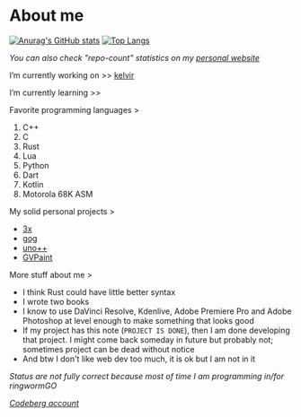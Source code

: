# About me
[![Anurag's GitHub stats](https://github-readme-stats-andrej123456789.vercel.app/api?username=Andrej123456789&theme=gruvbox&include_all_commits=true)](https://github.com/anuraghazra/github-readme-stats)
[![Top Langs](https://github-readme-stats-andrej123456789.vercel.app/api/top-langs/?username=Andrej123456789&theme=monokai&layout=compact&langs_count=5)](https://github.com/anuraghazra/github-readme-stats)

*You can also check "repo-count" statistics on my [personal website](https://andrej123456789.github.io/)*

I’m currently working on >> [kelvir](https://github.com/Andrej123456789/kelvir)

I’m currently learning >> 
      
Favorite programming languages >
   1. C++
   2. C
   3. Rust
   4. Lua
   5. Python
   6. Dart
   7. Kotlin
   8. Motorola 68K ASM
   
My solid personal projects >
- [3x](https://github.com/Andrej123456789/3x)
- [gog](https://github.com/Andrej123456789/gog)
- [uno++](https://github.com/Andrej123456789/uno)
- [GVPaint](https://github.com/Andrej123456789/GVPaint)
   
More stuff about me > 
- I think Rust could have little better syntax
- I wrote two books
- I know to use DaVinci Resolve, Kdenlive, Adobe Premiere Pro and Adobe Photoshop at level enough to make something that looks good
- If my project has this note (`PROJECT IS DONE`), then I am done developing that project. I might come back someday in future but probably not; sometimes project can be dead without notice
- And btw I don't like web dev too much, it is ok but I am not in it

*Status are not fully correct because most of time I am programming in/for ringwormGO*

*[Codeberg account](https://codeberg.org/Andrej123456789)*
